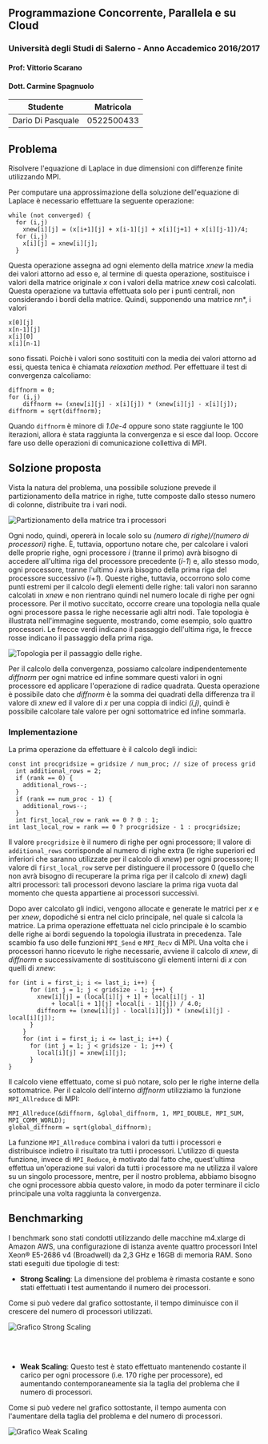 ## Programmazione Concorrente, Parallela e su Cloud
### Università degli Studi di Salerno - Anno Accademico 2016/2017
#### Prof: Vittorio Scarano
#### Dott. Carmine Spagnuolo
|Studente  |Matricola  |
|--|--|
|  Dario Di Pasquale | 0522500433 |

## Problema
Risolvere l'equazione di Laplace in due dimensioni con differenze finite utilizzando MPI. 

Per computare una approssimazione della soluzione dell'equazione di Laplace è necessario effettuare la seguente operazione:

    while (not converged) {
      for (i,j)
        xnew[i][j] = (x[i+1][j] + x[i-1][j] + x[i][j+1] + x[i][j-1])/4;
      for (i,j)
        x[i][j] = xnew[i][j];
      }

Questa operazione assegna ad ogni elemento della matrice *xnew* la media dei valori attorno ad esso e, al termine di questa operazione, sostituisce i valori della matrice originale *x* con i valori della matrice *xnew* così calcolati.
Questa operazione va tuttavia effettuata solo per i punti centrali, non considerando i bordi della matrice. Quindi, supponendo una matrice *n*n*, i valori

    x[0][j]
    x[n-1][j]
    x[i][0]
    x[i][n-1]

sono fissati.
Poichè i valori sono sostituiti con la media dei valori attorno ad essi, questa tenica è chiamata *relaxation method*.
Per effettuare il test di convergenza calcoliamo:

    diffnorm = 0;
    for (i,j)
        diffnorm += (xnew[i][j] - x[i][j]) * (xnew[i][j] - x[i][j]);
    diffnorm = sqrt(diffnorm);

Quando `diffnorm` è minore di *1.0e-4* oppure sono state raggiunte le 100 iterazioni, allora è stata 
raggiunta la convergenza e si esce dal loop.
Occore fare uso delle operazioni di comunicazione collettiva di MPI.
## Solzione proposta
Vista la natura del problema, una possibile soluzione prevede il partizionamento della matrice in righe, tutte composte dallo stesso numero di colonne, distribuite tra i vari nodi.

![Partizionamento della matrice tra i processori](img/division.jpg)

Ogni nodo, quindi, opererà in locale solo su *(numero di righe)/(numero di processori)* righe. 
È, tuttavia, opportuno notare che, per calcolare i valori delle proprie righe, ogni processore *i* (tranne il primo) avrà bisogno di accedere all'ultima riga del processore precedente (*i-1*) e, allo stesso modo, ogni processore, tranne l'ultimo *i* avrà bisogno della prima riga del processore successivo (*i+1*). Queste righe, tuttavia, occorrono solo come punti estremi per il calcolo degli elementi delle righe: tali valori non saranno calcolati in *xnew* e non rientrano quindi nel numero locale di righe per ogni processore.
Per il motivo succitato, occorre creare una topologia nella quale ogni processore passa le righe necessarie agli altri nodi. Tale topologia è illustrata nell'immagine seguente, mostrando, come esempio, solo quattro processori. Le frecce verdi indicano il passaggio dell'ultima riga, le frecce rosse indicano il passaggio della prima riga.

![Topologia per il passaggio delle righe.](img/topologia.jpg)

Per il calcolo della convergenza, possiamo calcolare indipendentemente *diffnorm* per ogni matrice ed infine sommare questi valori in ogni processore ed applicare l'operazione di radice quadrata. Questa operazione è possibile dato che *diffnorm* è la somma dei quadrati della differenza tra il valore di *xnew* ed il valore di *x* per una coppia di indici *(i,j)*, quindi è possibile calcolare tale valore per ogni sottomatrice ed infine sommarla.
### Implementazione
La prima operazione da effettuare è il calcolo degli indici:

    const int procgridsize = gridsize / num_proc; // size of process grid
      int additional_rows = 2;
      if (rank == 0) {
        additional_rows--;
      }
      if (rank == num_proc - 1) {
        additional_rows--;
      }
      int first_local_row = rank == 0 ? 0 : 1;
    int last_local_row = rank == 0 ? procgridsize - 1 : procgridsize;
    
Il valore `procgridsize` è il numero di righe per ogni processore;
Il valore di `additional_rows` corrisponde al numero di righe extra (le righe superiori ed inferiori che saranno utilizzate per il calcolo di *xnew*) per ogni processore;
Il valore di `first_local_row` serve per distinguere il processore 0 (quello che non avrà bisogno di recuperare la prima riga per il calcolo di *xnew*) dagli altri processori: tali processori devono lasciare la prima riga vuota dal momento che questa appartiene ai processori successivi.

Dopo aver calcolato gli indici, vengono allocate e generate le matrici per *x* e per *xnew*, dopodiché si entra nel ciclo principale, nel quale si calcola la matrice.
La prima operazione effettuata nel ciclo principale è lo scambio delle righe ai bordi seguendo la topologia illustrata in precedenza. Tale scambio fa uso delle funzioni `MPI_Send` e `MPI_Recv` di MPI.
Una volta che i processori hanno ricevuto le righe necessarie, avviene il calcolo di *xnew*, di *diffnorm* e successivamente di sostituiscono gli elementi interni di *x* con quelli di *xnew*:

    for (int i = first_i; i <= last_i; i++) {
          for (int j = 1; j < gridsize - 1; j++) {
            xnew[i][j] = (local[i][j + 1] + local[i][j - 1] 
                + local[i + 1][j] +local[i - 1][j]) / 4.0;
            diffnorm += (xnew[i][j] - local[i][j]) * (xnew[i][j] - local[i][j]);
          }
        }
        for (int i = first_i; i <= last_i; i++) {
          for (int j = 1; j < gridsize - 1; j++) {
            local[i][j] = xnew[i][j];
          }
    }
Il calcolo viene effettuato, come si può notare, solo per le righe interne della sottomatrice.
Per il calcolo dell'interno *diffnorm* utilizziamo la funzione `MPI_Allreduce` di MPI:

    MPI_Allreduce(&diffnorm, &global_diffnorm, 1, MPI_DOUBLE, MPI_SUM, MPI_COMM_WORLD);
    global_diffnorm = sqrt(global_diffnorm);
La funzione `MPI_Allreduce` combina i valori da tutti i processori e distribuisce indietro il risultato tra tutti i processori. 
L'utilizzo di questa funzione, invece di `MPI_Reduce`, è motivato dal fatto che, quest'ultima effettua un'operazione sui valori da tutti i processore ma ne utilizza il valore su un singolo processore, mentre, per il nostro problema, abbiamo bisogno che ogni processore abbia questo valore, in modo da poter terminare il ciclo principale una volta raggiunta la convergenza.

## Benchmarking
I benchmark sono stati condotti utilizzando delle macchine m4.xlarge di Amazon AWS, una configurazione di istanza avente quattro processori Intel Xeon® E5-2686 v4 (Broadwell) da 2,3 GHz e 16GB di memoria RAM.
Sono stati eseguiti due tipologie di test:
- **Strong Scaling**: La dimensione del problema è rimasta costante e sono stati effettuati i test aumentando il numero dei processori. 

Come si può vedere dal grafico sottostante, il tempo diminuisce con il crescere del numero di processori utilizzati.

![Grafico Strong Scaling](img/Strong.png)

<br>
<br>

- **Weak Scaling**: Questo test è stato effettuato mantenendo costante il carico per ogni processore (i.e. 170 righe per processore), ed aumentando contemporaneamente sia la taglia del problema che il numero di processori.

Come si può vedere nel grafico sottostante, il tempo aumenta con l'aumentare della taglia del problema e del numero di processori.

![Grafico Weak Scaling](img/Weak.png)

<br>


